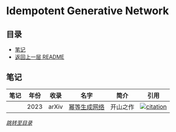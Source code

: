 # Idempotent Generative Network

## 目录
- [笔记](#笔记)
- [返回上一层 README](../README.md)


## 笔记

| 笔记 | 年份 | 收录 | 名字                                                         | 简介                 | 引用 |
| ------ | ---- | ---- | ------------------------------------------------------------ | -------------------- | ------------------------------------------------------------ |
|   |  2023 | arXiv | [幂等生成网络](https://arxiv.org/pdf/2311.01462.pdf) | 开山之作                 |[![citation](https://img.shields.io/badge/dynamic/json?label=citation&query=citationCount&url=https%3A%2F%2Fapi.semanticscholar.org%2Fgraph%2Fv1%2Fpaper%2F9c9c0b52e89fc8d56876f99a562afdf599b799ff%3Ffields%3DcitationCount)](https://www.semanticscholar.org/paper/Idempotent-Generative-Network-Shocher-Dravid/9c9c0b52e89fc8d56876f99a562afdf599b799ff)  |


*[跳转至目录](#目录)*